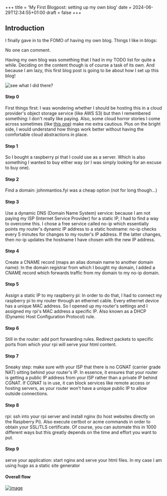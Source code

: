 +++
title = 'My First Blogpost: setting up my own blog'
date = 2024-06-29T12:34:55+01:00
draft = false
+++
## Introduction

I finally gave in to the FOMO of having my own blog. Things I like in blogs:


No one can comment.

Having my own blog was something that I had in my TODO list for quite a while. Deciding on the content though is of course a task of its own.
And because I am lazy, this first blog post is going to be about how I set up this blog!

![see what I did there?](/images/spiderman.jpeg)


#### Step 0
First things first: I was wondering whether I should be hosting this in a cloud provider's object storage service (like AWS S3) but then
I remembered something: I don't really like paying. Also, some cloud horror stories I come across sometimes (like [this one](https://www.reddit.com/r/webdev/comments/1b14bty/netlify_just_sent_me_a_104k_bill_for_a_simple/))
make me extra cautious. Plus on the bright side, I would understand how things work better without having the comfortable cloud abstractions in place.

#### Step 1
So I bought a raspberry pi that I could use as a server. Which is also something I wanted to buy either way (or I was simply looking for an excuse to buy one).

#### Step 2
Find a domain: johnmantios.fyi was a cheap option (not for long though...)

#### Step 3
Use a dynamic DNS (Domain Name System) service: because I am not paying my ISP (Internet Service Provider) for a static IP, I had to find a way to overcome this. I chose
a free service called no-ip which essentially points my router's dynamic IP address to a static hostname: no-ip checks
every 5 minutes for changes to my router's IP address. If the latter changes, then no-ip updates the hostname I have chosen
with the new IP address.

#### Step 4
Create a CNAME record (maps an alias domain name to another domain name): In the domain registrar from which I bought my domain, I added a CNAME record which forwards traffic
from my domain to my no-ip domain.

#### Step 5
Assign a static IP to my raspberry pi: In order to do that, I had to connect my raspberry pi to my router through an
ethernet cable. Every ethernet device has a unique MAC address. So I opened up my router's settings and I assigned my rpi's MAC
address a specific IP. Also known as a DHCP (Dynamic Host Configuration Protocol) rule.

#### Step 6
Still in the router: add port forwarding rules. Redirect packets to specific ports from which your rpi will serve your html content.

#### Step 7
Sneaky step: make sure with your ISP that there is no CGNAT (carrier grade NAT) sitting behind your router's IP. In essence, it ensures that your router is getting a public IP address from 
your ISP rather than a private IP behind CGNAT. If CGNAT is in use, it can block services like remote access or hosting servers, as your router won’t have a unique public IP to allow outside connections.

#### Step 8 
rpi: ssh into your rpi server and install nginx (to host websites directly on the Raspberry Pi). Also execute certbot or acme commands in order to obtain your SSL/TLS certificate.
Of course, you can automate this in 1000 different ways but this greatly depends on the time and effort you want to put.

#### Step 9
serve your application: start nginx and serve your html files. In my case I am using hugo as a static site generator

#### Overall flow
[![image](/images/rpi_arch.png)](/images/rpi_arch.png)
